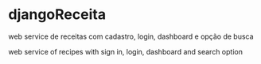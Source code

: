 # djangoReceita

web service de receitas com cadastro, login, dashboard e opção de busca

web service of recipes with sign in, login, dashboard and search option
